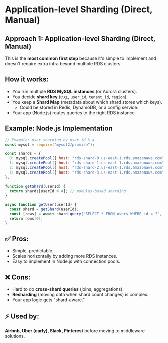 # Application-level Sharding (Direct, Manual)

## Approach 1: Application-level Sharding (Direct, Manual)

This is the **most common first step** because it's simple to implement and doesn't require extra infra beyond multiple RDS clusters.

## How it works:

* You run multiple **RDS MySQL instances** (or Aurora clusters).
* You decide **shard key** (e.g., `user_id`, `tenant_id`, `region`).
* You keep a **Shard Map** (metadata about which shard stores which keys).
  * Could be stored in Redis, DynamoDB, or a config service.
* Your app (Node.js) routes queries to the right RDS instance.

## Example: Node.js Implementation

```javascript
// Example: user sharding by user_id % 4
const mysql = require("mysql2/promise");

const shards = {
  0: mysql.createPool({ host: "rds-shard-0.us-east-1.rds.amazonaws.com", user: "admin", password: "xxx", database: "app_db" }),
  1: mysql.createPool({ host: "rds-shard-1.us-east-1.rds.amazonaws.com", user: "admin", password: "xxx", database: "app_db" }),
  2: mysql.createPool({ host: "rds-shard-2.us-east-1.rds.amazonaws.com", user: "admin", password: "xxx", database: "app_db" }),
  3: mysql.createPool({ host: "rds-shard-3.us-east-1.rds.amazonaws.com", user: "admin", password: "xxx", database: "app_db" }),
};

function getShard(userId) {
  return shards[userId % 4]; // modulus-based sharding
}

async function getUser(userId) {
  const shard = getShard(userId);
  const [rows] = await shard.query("SELECT * FROM users WHERE id = ?", [userId]);
  return rows[0];
}
```

## ✅ **Pros**:
* Simple, predictable.
* Scales horizontally by adding more RDS instances.
* Easy to implement in Node.js with connection pools.

## ❌ **Cons**:
* Hard to do **cross-shard queries** (joins, aggregations).
* **Resharding** (moving data when shard count changes) is complex.
* Your app logic gets "shard-aware."

## ⚡ Used by: 
**Airbnb, Uber (early), Slack, Pinterest** before moving to middleware solutions.